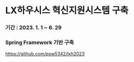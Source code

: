 # LX하우시스 혁신지원시스템 구축
### 기간 : 2023. 1. 1 ~ 6. 29
### Spring Framework 기반 구축

https://github.com/psw5342/lxh2023
